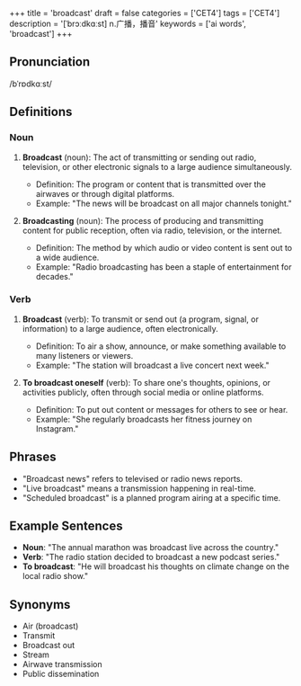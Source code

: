 +++
title = 'broadcast'
draft = false
categories = ['CET4']
tags = ['CET4']
description = '[ˈbrɔːdkɑːst] n.广播，播音'
keywords = ['ai words', 'broadcast']
+++

## Pronunciation
/bˈrɒdkɑːst/

## Definitions
### Noun
1. **Broadcast** (noun): The act of transmitting or sending out radio, television, or other electronic signals to a large audience simultaneously.
   - Definition: The program or content that is transmitted over the airwaves or through digital platforms.
   - Example: "The news will be broadcast on all major channels tonight."

2. **Broadcasting** (noun): The process of producing and transmitting content for public reception, often via radio, television, or the internet.
   - Definition: The method by which audio or video content is sent out to a wide audience.
   - Example: "Radio broadcasting has been a staple of entertainment for decades."

### Verb
1. **Broadcast** (verb): To transmit or send out (a program, signal, or information) to a large audience, often electronically.
   - Definition: To air a show, announce, or make something available to many listeners or viewers.
   - Example: "The station will broadcast a live concert next week."

2. **To broadcast oneself** (verb): To share one's thoughts, opinions, or activities publicly, often through social media or online platforms.
   - Definition: To put out content or messages for others to see or hear.
   - Example: "She regularly broadcasts her fitness journey on Instagram."

## Phrases
- "Broadcast news" refers to televised or radio news reports.
- "Live broadcast" means a transmission happening in real-time.
- "Scheduled broadcast" is a planned program airing at a specific time.

## Example Sentences
- **Noun**: "The annual marathon was broadcast live across the country."
- **Verb**: "The radio station decided to broadcast a new podcast series."
- **To broadcast**: "He will broadcast his thoughts on climate change on the local radio show."

## Synonyms
- Air (broadcast)
- Transmit
- Broadcast out
- Stream
- Airwave transmission
- Public dissemination
